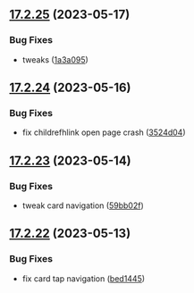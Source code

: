 ## [17.2.25](https://github.com/phandcock/GrampsView/compare/v17.2.24...v17.2.25) (2023-05-17)


### Bug Fixes

* tweaks ([1a3a095](https://github.com/phandcock/GrampsView/commit/1a3a095afc0c7a0c27597aa531f70766c9004baa))



## [17.2.24](https://github.com/phandcock/GrampsView/compare/v17.2.23...v17.2.24) (2023-05-16)


### Bug Fixes

* fix childrefhlink open page crash ([3524d04](https://github.com/phandcock/GrampsView/commit/3524d040d55214f33142d1eecfa516beea31f855))



## [17.2.23](https://github.com/phandcock/GrampsView/compare/v17.2.22...v17.2.23) (2023-05-14)


### Bug Fixes

* tweak card navigation ([59bb02f](https://github.com/phandcock/GrampsView/commit/59bb02f609055211119f5d03c38c236f42211b8d))



## [17.2.22](https://github.com/phandcock/GrampsView/compare/v17.2.21...v17.2.22) (2023-05-13)


### Bug Fixes

* fix card tap navigation ([bed1445](https://github.com/phandcock/GrampsView/commit/bed1445c77fd8c4bfd006865a3fe03b6ea503ca2))



